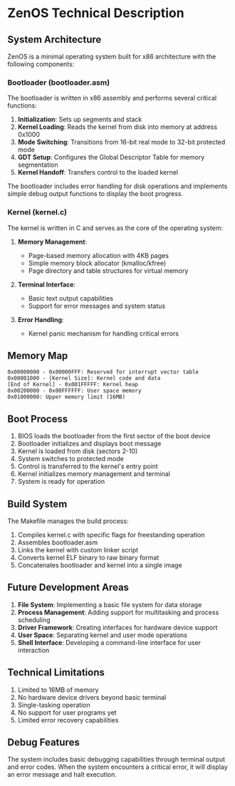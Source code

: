 # ZenOS Technical Description

## System Architecture

ZenOS is a minimal operating system built for x86 architecture with the following components:

### Bootloader (bootloader.asm)

The bootloader is written in x86 assembly and performs several critical functions:

1. **Initialization**: Sets up segments and stack
2. **Kernel Loading**: Reads the kernel from disk into memory at address 0x1000
3. **Mode Switching**: Transitions from 16-bit real mode to 32-bit protected mode
4. **GDT Setup**: Configures the Global Descriptor Table for memory segmentation
5. **Kernel Handoff**: Transfers control to the loaded kernel

The bootloader includes error handling for disk operations and implements simple debug output functions to display the boot progress.

### Kernel (kernel.c)

The kernel is written in C and serves as the core of the operating system:

1. **Memory Management**:

   - Page-based memory allocation with 4KB pages
   - Simple memory block allocator (kmalloc/kfree)
   - Page directory and table structures for virtual memory

2. **Terminal Interface**:

   - Basic text output capabilities
   - Support for error messages and system status

3. **Error Handling**:
   - Kernel panic mechanism for handling critical errors

## Memory Map

```
0x00000000 - 0x00000FFF: Reserved for interrupt vector table
0x00001000 - [Kernel Size]: Kernel code and data
[End of Kernel] - 0x001FFFFF: Kernel heap
0x00200000 - 0x00FFFFFF: User space memory
0x01000000: Upper memory limit (16MB)
```

## Boot Process

1. BIOS loads the bootloader from the first sector of the boot device
2. Bootloader initializes and displays boot message
3. Kernel is loaded from disk (sectors 2-10)
4. System switches to protected mode
5. Control is transferred to the kernel's entry point
6. Kernel initializes memory management and terminal
7. System is ready for operation

## Build System

The Makefile manages the build process:

1. Compiles kernel.c with specific flags for freestanding operation
2. Assembles bootloader.asm
3. Links the kernel with custom linker script
4. Converts kernel ELF binary to raw binary format
5. Concatenates bootloader and kernel into a single image

## Future Development Areas

1. **File System**: Implementing a basic file system for data storage
2. **Process Management**: Adding support for multitasking and process scheduling
3. **Driver Framework**: Creating interfaces for hardware device support
4. **User Space**: Separating kernel and user mode operations
5. **Shell Interface**: Developing a command-line interface for user interaction

## Technical Limitations

1. Limited to 16MB of memory
2. No hardware device drivers beyond basic terminal
3. Single-tasking operation
4. No support for user programs yet
5. Limited error recovery capabilities

## Debug Features

The system includes basic debugging capabilities through terminal output and error codes. When the system encounters a critical error, it will display an error message and halt execution.
